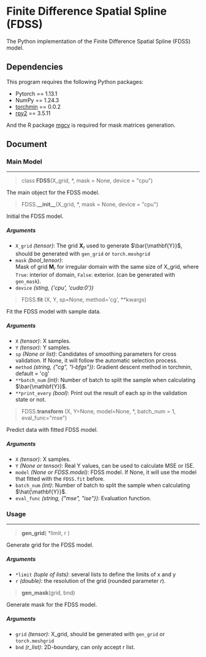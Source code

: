 # Finite Difference Spatial Spline (FDSS)

The Python implementation of the Finite Difference Spatial Spline (FDSS) model.

## Dependencies
This program requires the following Python packages:
+ Pytorch == 1.13.1
+ NumPy == 1.24.3
+ [torchmin](https://pytorch-minimize.readthedocs.io/en/latest/install.html) == 0.0.2 
+ [rpy2](https://rpy2.github.io/doc/latest/html/overview.html#installation) == 3.5.11
  
And the R package [mgcv](https://CRAN.R-project.org/package=mgcv) is required for mask matrices generation.

## Document

### Main Model
---

> class **FDSS**(X_grid, *, mask = None,  device = "cpu")

The main object for the FDSS model.
> FDSS.**\_\_init\_\_**(X_grid, *, mask = None,  device = "cpu")

Initial the FDSS model.
##### Arguments
  + `X_grid` *(tensor)*: 
    The grid $\mathbf{X}_r$ used to generate $\bar{\mathbf{Y}}$, should be generated with `gen_grid` or `torch.meshgrid`
  + `mask` *(bool_tensor)*:  
        Mask of grid $\mathbf{M}_r$ for irregular domain with the same size of X_grid, where `True`: interior of domain, `False`: exterior. (can be generated with `gen_mask`). 
  + `device` *(sting, {'cpu', 'cuda:0'})*
  
> FDSS.**fit** (X, Y, sp=None, method='cg', **kwargs)

Fit the FDSS model with sample data.
##### Arguments
  + `X` *(tensor)*: X samples.
  + `Y` *(tensor)*: Y samples. 
  + `sp` *(None or list)*: 
    Candidates of smoothing parameters for cross validation. If None, it will follow the automatic selection process.
  + `method` *(string, {"cg", "l-bfgs"})*: Gradient descent method in torchmin, default = 'cg'
  + `**batch_num` *(int)*: Number of batch to split the sample when calculating $\bar{\mathbf{Y}}$.
  + `**print_every` *(bool)*: Print out the result of each sp in the validation state or not. 

> FDSS.**transform** (X, Y=None, model=None, *, batch_num = 1, eval_func="mse")

Predict data with fitted FDSS model.
##### Arguments
  + `X` *(tensor)*: X samples.
  + `Y` *(None or tensor)*: Real Y values, can be used to calculate MSE or ISE.
  + `model` *(None or FDSS.model)*: 
    FDSS model. If None, it will use the model that fitted with the `FDSS.fit` before.
  + `batch_num` *(int)*: Number of batch to split the sample when calculating $\hat{\mathbf{Y}}$.
  + `eval_func` *(string, {"mse", "ise"})*: Evaluation function. 

### Usage
---
> **gen_grid**( *limit, r )

Generate grid for the FDSS model.
##### Arguments
  + `*limit` *(tuple of lists)*: several lists to define the limits of x and y 
  + `r` *(double)*: the resolution of the grid (rounded parameter $r$).

>**gen_mask**(grid, bnd)

Generate mask for the FDSS model.
##### Arguments
  + `grid` *(tensor)*: X_grid, should be generated with `gen_grid` or `torch.meshgrid`
  + `bnd` *(r_list)*: 2D-boundary, can only accept r list.